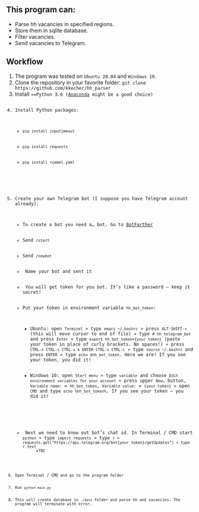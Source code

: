 <h2>This program can:</h2>
<ul>
  <li>Parse hh vacancies in specified regions.</li>
  <li>Store them in sqlite database.</li>
  <li>Filter vacancies.</li>
  <li>Send vacancies to Telegram.</li>
</ul>

<h2>Workflow</h2>
<ol>
  <li>The program was tested on <code>Ubuntu 20.04</code> and <code>Windows 10</code>.</li>
  <li>Clone the repository in your favorite folder: <code>git clone https://github.com/kkecher/hh_parser</code></li>
  <li>Install <code>&raquo;=Python 3.6 (<a href="https://www.anaconda.com/products/individual" target="_blank">Anaconda</a> might be a good choice)</li>
  <li>Install Python packages:
    <ul>
      <li><code>pip install inputimeout</code></li>
      <li><code>pip install requests</code></li>
      <li><code>pip install ruamel.yaml</code></li>
    </ul>
  </li>
  <li>Create your own Telegram bot (I suppose you have Telegram account already):
    <ul>
      <li>To create a bot you need a&hellip; bot. Go to <a href="https://t.me/botfather" target="_blank">BotFarther</a></li>
      <li>Send <code>/start</code></li>
      <li>Send <code>/newbot</code></li>
      <li> Name your bot and sent it</li>
      <li> You will get token for you bot. It’s like a password &mdash; keep it secret!</li>
      <li>Put your token in environment variable <code>hh_bot_token</code>:
	<ul>
	  <li>Ubuntu: open <code>Terminal</code> &raquo; type <code>emacs ~/.bashrc</code> &raquo; press <code>ALT-SHIFT-&raquo;</code> (this will move cursor to end of file) &raquo; type <code># hh_telegram_bot</code> and press <code>Enter</code> &raquo; type <code>export hh_bot_token={your token}</code> (paste your token in place of curly brackets. No spaces!) &raquo; press <code>CTRL-x CTRL-s CTRL-x k ENTER CTRL-x CTRL-c</code> &raquo; type <code>source ~/.bashrc</code> and press <code >ENTER</code> &raquo type <code>echo $hh_bot_token</code>. Here we are! If you see your token, you did it!</li>
	  <li>Windows 10: open <code>Start menu</code> &raquo; type <code>variable</code> and choose <code>Edit environment variables for your account</code> &raquo; press upper <code>New&hellip;</code> button, <code>Variable name:</code> = <code>hh_bot_token</code>, <code>Variable value:</code> = <code>{your token}</code> &raquo; open <code>CMD</code> and type <code>echo %hh_bot_token%</code>. If you see your token &mdash; you did it!</li>
	</ul>
      </li>
      <li> Next we need to know out bot’s chat id. In Terminal / CMD start <code>python</code> &raquo; type <code>import requests</code> &raquo; type <code>r = requests.get("https://api.telegram.org/bot{your token}/getUpdates") &raquo; type r.text
	  xTBC
    </ul>
  </li>
  <li>Open Terminal / CMD and go to the program folder</li>
  <li>Run <code>python main.py</code></li>
  <li>This will create database in <code>./data</code> folder and parse hh and vacancies. The program will terminate with error. 
</ol>
